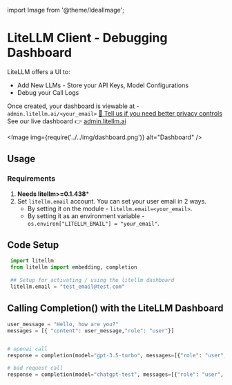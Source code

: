 import Image from '@theme/IdealImage';

# LiteLLM Client - Debugging Dashboard
LiteLLM offers a UI to:
* Add New LLMs - Store your API Keys, Model Configurations
* Debug your Call Logs 

Once created, your dashboard is viewable at - `admin.litellm.ai/<your_email>` [👋 Tell us if you need better privacy controls](https://calendly.com/d/4mp-gd3-k5k/berriai-1-1-onboarding-litellm-hosted-version?month=2023-08)
See our live dashboard 👉 [admin.litellm.ai](https://admin.litellm.ai/)

<Image img={require('../../img/dashboard.png')} alt="Dashboard" />

## Usage
### Requirements
1. **Needs litellm>=0.1.438***
2. Set `litellm.email` account. You can set your user email in 2 ways.  
    - By setting it on the module - `litellm.email=<your_email>`.
    - By setting it as an environment variable - `os.environ["LITELLM_EMAIL"] = "your_email"`.

## Code Setup
```python
 import litellm
 from litellm import embedding, completion
 
 ## Setup for activating / using the litellm dashboard
 litellm.email = "test_email@test.com"

```

## Calling Completion() with the LiteLLM Dashboard
```python
user_message = "Hello, how are you?"
messages = [{ "content": user_message,"role": "user"}]


# openai call
response = completion(model="gpt-3.5-turbo", messages=[{"role": "user", "content": "Hi 👋 - i'm openai"}])

# bad request call
response = completion(model="chatgpt-test", messages=[{"role": "user", "content": "Hi 👋 - i'm a bad request"}])

```